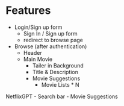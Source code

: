 # Features 
- Login/Sign up form 
    - Sign In / Sign up form 
    - redirect to browse page
- Browse (after authentication)
    - Header 
    - Main Movie 
        - Tailer in Background 
        - Title & Description 
        - Movie Suggestions 
            - Movie Lists * N 

NetflixGPT 
    - Search bar 
    - Movie Suggestions 
    